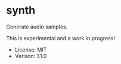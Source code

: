 # synth

Generate audio samples.

This is experimental and a work in progress!

* License: MIT
* Verison: 1.1.0
